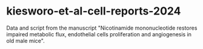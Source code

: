 # kiesworo-et-al-cell-reports-2024
Data and script from the manuscript "Nicotinamide mononucleotide restores impaired metabolic flux, endothelial cells proliferation and angiogenesis in old male mice".
